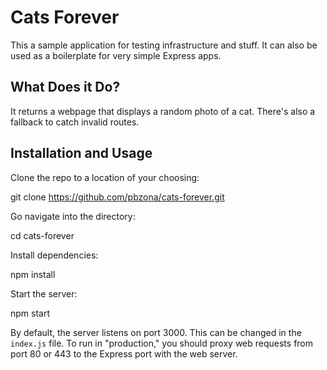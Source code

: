 # Cats Forever

This a sample application for testing infrastructure and stuff. It can also be used as a boilerplate for very simple Express apps.

## What Does it Do?

It returns a webpage that displays a random photo of a cat. There's also a fallback to catch invalid routes.

## Installation and Usage

Clone the repo to a location of your choosing:

  git clone https://github.com/pbzona/cats-forever.git

Go navigate into the directory:

  cd cats-forever

Install dependencies:

  npm install

Start the server:

  npm start

By default, the server listens on port 3000. This can be changed in the `index.js` file. To run in "production," you should proxy web requests from port 80 or 443 to the Express port with the web server.

